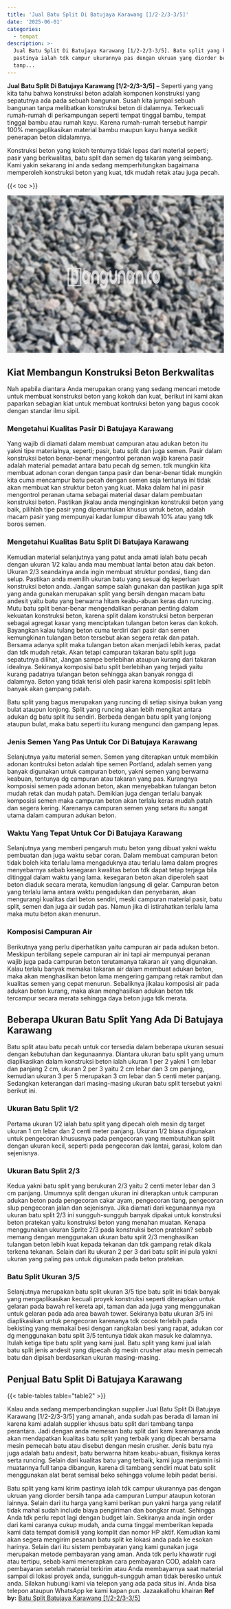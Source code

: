 ```yaml
---
title: 'Jual Batu Split Di Batujaya Karawang [1/2-2/3-3/5]'
date: '2025-06-01'
categories:
  - tempat
description: >-
  Jual Batu Split Di Batujaya Karawang [1/2-2/3-3/5]. Batu split yang kami kirim
  pastinya ialah tdk campur ukurannya pas dengan ukruan yang diorder bersih
  tanp...
---
```


**Jual Batu Split Di Batujaya Karawang \[1/2-2/3-3/5\]** – Seperti yang yang kita tahu bahwa konstruksi beton adalah komponen konstruksi yang sepatutnya ada pada sebuah bangunan. Susah kita jumpai sebuah bangunan tanpa melibatkan konstruksi beton di dalamnya. Terkecuali rumah-rumah di perkampungan seperti tempat tinggal bambu, tempat tinggal bambu atau rumah kayu. Karena rumah-rumah tersebut hampir 100% mengaplikasikan material bambu maupun kayu hanya sedikit penerapan beton didalamnya.

Konstruksi beton yang kokoh tentunya tidak lepas dari material seperti; pasir yang berkwalitas, batu split dan semen dg takaran yang seimbang. Kami yakin sekarang ini anda sedang memperhitungkan bagaimana memperoleh konstruksi beton yang kuat, tdk mudah retak atau juga pecah.

{{< toc >}}

![Jual Batu Split Di Batujaya Karawang [1/2-2/3-3/5]](/images/jual-batu-split-21.png)

## Kiat Membangun Konstruksi Beton Berkwalitas

Nah apabila diantara Anda merupakan orang yang sedang mencari metode untuk membuat konstruksi beton yang kokoh dan kuat, berikut ini kami akan paparkan sebagian kiat untuk membuat kontruksi beton yang bagus cocok dengan standar ilmu sipil.

### Mengetahui Kualitas Pasir Di Batujaya Karawang

Yang wajib di diamati dalam membuat campuran atau adukan beton itu yakni tipe materialnya, seperti; pasir, batu split dan juga semen. Pasir dalam konstruksi beton benar-benar mengontrol peranan wajib karena pasir adalah material pemadat antara batu pecah dg semen. tdk mungkin kita membuat adonan coran dengan tanpa pasir dan benar-benar tidak mungkin kita cuma mencampur batu pecah dengan semen saja tentunya ini tidak akan membuat kan struktur beton yang kuat. Maka dalam hal ini pasir mengontrol peranan utama sebagai material dasar dalam pembuatan konstruksi beton. Pastikan jikalau anda menginginkan konstruksi beton yang baik, pilihlah tipe pasir yang diperuntukan khusus untuk beton, adalah macam pasir yang mempunyai kadar lumpur dibawah 10% atau yang tdk boros semen.

### Mengetahui Kualitas Batu Split Di Batujaya Karawang

Kemudian material selanjutnya yang patut anda amati ialah batu pecah dengan ukuran 1/2 kalau anda mau membuat lantai beton atau dak beton. Ukuran 2/3 seandainya anda ingin membuat struktur pondasi, tiang dan selup. Pastikan anda memilih ukuran batu yang sesuai dg keperluan konstruksi beton anda. Jangan sampe salah gunakan dan pastikan juga split yang anda gunakan merupakan split yang bersih dengan macam batu andesit yaitu batu yang berwarna hitam keabu-abuan keras dan runcing. Mutu batu split benar-benar mengendalikan peranan penting dalam kekuatan konstruksi beton, karena split dalam konstruksi beton berperan sebagai agregat kasar yang menciptakan tulangan beton keras dan kokoh. Bayangkan kalau tulang beton cuma terdiri dari pasir dan semen kemungkinan tulangan beton tersebut akan segera retak dan patah. Bersama adanya split maka tulangan beton akan menjadi lebih keras, padat dan tdk mudah retak. Akan tetapi campuran takaran batu split juga sepatutnya dilihat, Jangan sampe berlebihan ataupun kurang dari takaran idealnya. Sekiranya komposisi batu split berlebihan yang terjadi yaitu kurang padatnya tulangan beton sehingga akan banyak rongga di dalamnya. Beton yang tidak terisi oleh pasir karena komposisi split lebih banyak akan gampang patah.

Batu split yang bagus merupakan yang runcing di setiap sisinya bukan yang bulat ataupun lonjong. Split yang runcing akan lebih mengikat antara adukan dg batu split itu sendiri. Berbeda dengan batu split yang lonjong ataupun bulat, maka batu seperti itu kurang mengunci dan gampang lepas.

### Jenis Semen Yang Pas Untuk Cor Di Batujaya Karawang

Selanjutnya yaitu material semen. Semen yang diterapkan untuk membikin adonan kontruksi beton adalah tipe semen Portland, adalah semen yang banyak digunakan untuk campuran beton, yakni semen yang berwarna keabuan, tentunya dg campuran atau takaran yang pas. Kurangnya komposisi semen pada adonan beton, akan menyebabkan tulangan beton mudah retak dan mudah patah. Demikian juga dengan terlalu banyak komposisi semen maka campuran beton akan terlalu keras mudah patah dan segera kering. Karenanya campuran semen yang setara itu sangat utama dalam campuran adukan beton.

### Waktu Yang Tepat Untuk Cor Di Batujaya Karawang

Selanjutnya yang memberi pengaruh mutu beton yang dibuat yakni waktu pembuatan dan juga waktu sebar coran. Dalam membuat campuran beton tidak boleh kita terlalu lama mengaduknya atau terlalu lama dalam progres menyebarnya sebab kesegaran kwalitas beton tdk dapat tetap terjaga bila ditinggal dalam waktu yang lama. kesegaran beton akan diperoleh saat beton diaduk secara merata, kemudian langsung di gelar. Campuran beton yang terlalu lama antara waktu pengadukan dan penyebaran, akan mengurangi kualitas dari beton sendiri, meski campuran material pasir, batu split, semen dan juga air sudah pas. Namun jika di istirahatkan terlalu lama maka mutu beton akan menurun.

### Komposisi Campuran Air

Berikutnya yang perlu diperhatikan yaitu campuran air pada adukan beton. Meskipun terbilang sepele campuran air ini tapi air mempunyai peranan wajib juga pada campuran beton terutamanya takaran air yang digunakan. Kalau terlalu banyak memakai takaran air dalam membuat adukan beton, maka akan menghasilkan beton lama mengering gampang retak rambut dan kualitas semen yang cepat menurun. Sebaliknya jikalau komposisi air pada adukan beton kurang, maka akan menghasilkan adukan beton tdk tercampur secara merata sehingga daya beton juga tdk merata.

## Beberapa Ukuran Batu Split Yang Ada Di Batujaya Karawang

Batu split atau batu pecah untuk cor tersedia dalam beberapa ukuran sesuai dengan kebutuhan dan kegunaannya. Diantara ukuran batu split yang umum diaplikasikan dalam konstruksi beton ialah ukuran 1 per 2 yakni 1 cm lebar dan panjang 2 cm, ukuran 2 per 3 yaitu 2 cm lebar dan 3 cm panjang, kemudian ukuran 3 per 5 merupakan 3 cm lebar dan 5 centi meter panjang. Sedangkan keterangan dari masing-masing ukuran batu split tersebut yakni berikut ini.

### Ukuran Batu Split 1/2

Pertama ukuran 1/2 ialah batu split yang dipecah oleh mesin dg target ukuran 1 cm lebar dan 2 centi meter panjang. Ukuran 1/2 biasa digunakan untuk pengecoran khususnya pada pengecoran yang membutuhkan split dengan ukuran kecil, seperti pada pengecoran dak lantai, garasi, kolom dan sejenisnya.

### Ukuran Batu Split 2/3

Kedua yakni batu split yang berukuran 2/3 yaitu 2 centi meter lebar dan 3 cm panjang. Umumnya split dengan ukuran ini diterapkan untuk campuran adukan beton pada pengecoran cakar ayam, pengecoran tiang, pengecoran slup pengecoran jalan dan sejenisnya. Jika diamati dari kegunaannya nya ukuran batu split 2/3 ini sungguh-sungguh banyak dipakai untuk konstruksi beton pratekan yaitu konstruksi beton yang menahan muatan. Kenapa menggunakan ukuran Sprite 2/3 pada konstruksi beton pratekan? sebab memang dengan menggunakan ukuran batu split 2/3 menghasilkan tulangan beton lebih kuat kepada tekanan dan tdk gampang retak dikala terkena tekanan. Selain dari itu ukuran 2 per 3 dari batu split ini pula yakni ukuran yang paling pas untuk digunakan pada beton pratekan.

### Batu Split Ukuran 3/5

Selanjutnya merupakan batu split ukuran 3/5 tipe batu split ini tidak banyak yang mengaplikasikan kecuali proyek konstruksi seperti diterapkan untuk gelaran pada bawah rel kereta api, taman dan ada juga yang menggunakan untuk gelaran pada ada area bawah tower. Sekiranya batu ukuran 3/5 ini diaplikasikan untuk pengecoran karenanya tdk cocok terlebih pada bekisting yang memakai besi dengan rangkaian besi yang rapat, adukan cor dg menggunakan batu split 3/5 tentunya tidak akan masuk ke dalamnya. Itulah ketiga tipe batu split yang kami jual. Batu split yang kami jual ialah batu split jenis andesit yang dipecah dg mesin crusher atau mesin pemecah batu dan dipisah berdasarkan ukuran masing-masing.

## Penjual Batu Split Di Batujaya Karawang

{{< table-tables table="table2" >}}

Kalau anda sedang memperbandingkan supplier Jual Batu Split Di Batujaya Karawang \[1/2-2/3-3/5\] yang amanah, anda sudah pas berada di laman ini karena kami adalah supplier khusus batu split dari tambang tanpa perantara. Jadi dengan anda memesan batu split dari kami karenanya anda akan mendapatkan kualitas batu split yang terbaik yang dipecah bersama mesin pemecah batu atau disebut dengan mesin crusher. Jenis batu nya juga adalah batu andesit, batu berwarna hitam keabu-abuan, fisiknya keras serta runcing. Selain dari kualitas batu yang terbaik, kami juga menjamin isi muatannya full tanpa dibangun, karena di tambang sendiri muat batu split menggunakan alat berat semisal beko sehingga volume lebih padat berisi.

Batu split yang kami kirim pastinya ialah tdk campur ukurannya pas dengan ukruan yang diorder bersih tanpa ada campuran Lumpur ataupun kotoran lainnya. Selain dari itu harga yang kami berikan pun yakni harga yang relatif tidak mahal sudah include biaya pengiriman dan bongkar muat. Sehingga Anda tdk perlu repot lagi dengan budget lain. Sekiranya anda ingin order dari kami caranya cukup mudah, anda cuma tinggal memberikan kepada kami data tempat domisili yang komplit dan nomor HP aktif. Kemudian kami akan segera mengirim pesanan batu split ke lokasi anda pada ke esokan harinya. Selain dari itu sistem pembayaran yang kami gunakan juga merupakan metode pembayaran yang aman. Anda tdk perlu khawatir rugi atau tertipu, sebab kami menerapkan cara pembayaran COD, adalah cara pembayaran setelah material terkirim atau Anda membayarnya saat material sampai di lokasi proyek anda, sungguh-sungguh aman tidak beresiko untuk anda. Silakan hubungi kami via telepon yang ada pada situs ini. Anda bisa telepon ataupun WhatsApp ke kami kapan pun. Jazaakallohu khairan
**Ref by:** [Batu Split Batujaya Karawang [1/2-2/3-3/5]](https://id.wikipedia.org/wiki/Batu)
